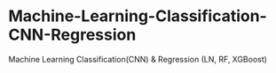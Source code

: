 # Machine-Learning-Classification-CNN-Regression
Machine Learning Classification(CNN) &amp; Regression (LN, RF, XGBoost)
